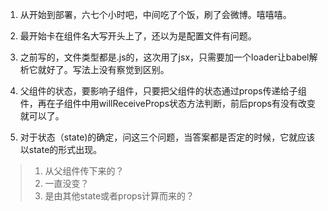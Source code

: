 1. 从开始到部署，六七个小时吧，中间吃了个饭，刷了会微博。嘻嘻嘻。

2. 最开始卡在组件名大写开头上了，还以为是配置文件有问题。

3. 之前写的，文件类型都是.js的，这次用了jsx，只需要加一个loader让babel解析它就好了。写法上没有察觉到区别。

4. 父组件的状态，要影响子组件，只要把父组件的状态通过props传递给子组件，再在子组件中用willReceiveProps状态方法判断，前后props有没有改变就可以了。

5. 对于状态（state)的确定，问这三个问题，当答案都是否定的时候，它就应该以state的形式出现。

> 1. 从父组件传下来的？
> 2. 一直没变？
> 3. 是由其他state或者props计算而来的？
>

